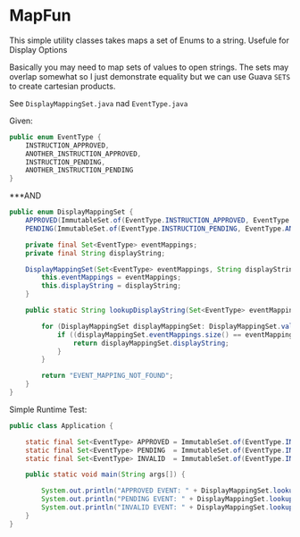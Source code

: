 # MapFun

This simple utility classes takes maps a set of Enums to a string. Usefule for Display Options

Basically you may need to map sets of values to open strings. The sets may overlap somewhat so I just demonstrate equality but
we can use Guava `SETS` to create cartesian products.

See `DisplayMappingSet.java` nad `EventType.java`

Given:
```java
public enum EventType {
    INSTRUCTION_APPROVED,
    ANOTHER_INSTRUCTION_APPROVED,
    INSTRUCTION_PENDING,
    ANOTHER_INSTRUCTION_PENDING
}
```
***AND

```java
public enum DisplayMappingSet {
    APPROVED(ImmutableSet.of(EventType.INSTRUCTION_APPROVED, EventType.ANOTHER_INSTRUCTION_APPROVED), "APPROVED"),
    PENDING(ImmutableSet.of(EventType.INSTRUCTION_PENDING, EventType.ANOTHER_INSTRUCTION_PENDING), "PENDING");

    private final Set<EventType> eventMappings;
    private final String displayString;

    DisplayMappingSet(Set<EventType> eventMappings, String displayString) {
        this.eventMappings = eventMappings;
        this.displayString = displayString;
    }

    public static String lookupDisplayString(Set<EventType> eventMappingsCompare) {

        for (DisplayMappingSet displayMappingSet: DisplayMappingSet.values()){
            if ((displayMappingSet.eventMappings.size() == eventMappingsCompare.size()) && (displayMappingSet.eventMappings.containsAll(eventMappingsCompare))) {
                return displayMappingSet.displayString;
            }
        }

        return "EVENT_MAPPING_NOT_FOUND";
    }
}

```

Simple Runtime Test:
```java
public class Application {

    static final Set<EventType> APPROVED = ImmutableSet.of(EventType.INSTRUCTION_APPROVED, EventType.ANOTHER_INSTRUCTION_APPROVED);
    static final Set<EventType> PENDING  = ImmutableSet.of(EventType.INSTRUCTION_PENDING, EventType.ANOTHER_INSTRUCTION_PENDING);
    static final Set<EventType> INVALID  = ImmutableSet.of(EventType.INSTRUCTION_APPROVED, EventType.INSTRUCTION_PENDING);

    public static void main(String args[]) {

        System.out.println("APPROVED EVENT: " + DisplayMappingSet.lookupDisplayString(APPROVED));
        System.out.println("PENDING EVENT: " + DisplayMappingSet.lookupDisplayString(PENDING));
        System.out.println("INVALID EVENT: " + DisplayMappingSet.lookupDisplayString(INVALID));
    }
}
```
